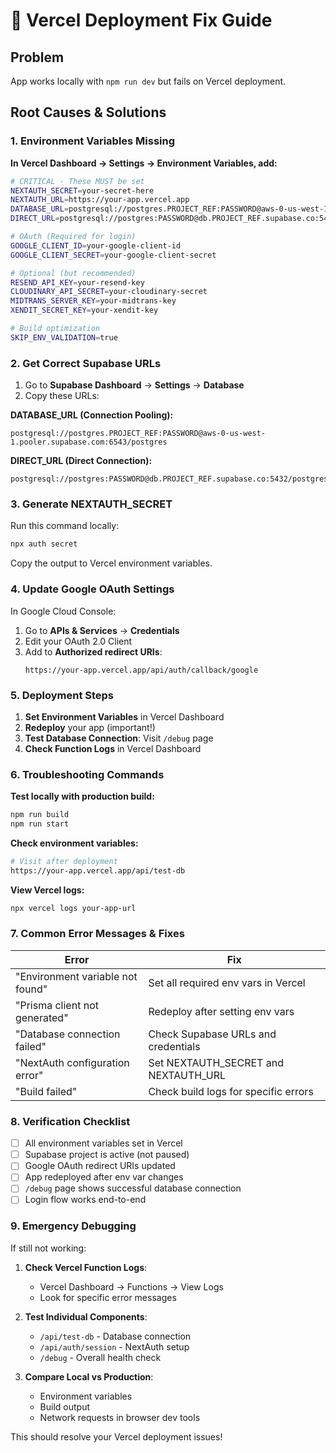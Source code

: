 # 🚀 Vercel Deployment Fix Guide

## Problem
App works locally with `npm run dev` but fails on Vercel deployment.

## Root Causes & Solutions

### 1. **Environment Variables Missing**

**In Vercel Dashboard → Settings → Environment Variables, add:**

```bash
# CRITICAL - These MUST be set
NEXTAUTH_SECRET=your-secret-here
NEXTAUTH_URL=https://your-app.vercel.app
DATABASE_URL=postgresql://postgres.PROJECT_REF:PASSWORD@aws-0-us-west-1.pooler.supabase.com:6543/postgres
DIRECT_URL=postgresql://postgres:PASSWORD@db.PROJECT_REF.supabase.co:5432/postgres

# OAuth (Required for login)
GOOGLE_CLIENT_ID=your-google-client-id
GOOGLE_CLIENT_SECRET=your-google-client-secret

# Optional (but recommended)
RESEND_API_KEY=your-resend-key
CLOUDINARY_API_SECRET=your-cloudinary-secret
MIDTRANS_SERVER_KEY=your-midtrans-key
XENDIT_SECRET_KEY=your-xendit-key

# Build optimization
SKIP_ENV_VALIDATION=true
```

### 2. **Get Correct Supabase URLs**

1. Go to **Supabase Dashboard** → **Settings** → **Database**
2. Copy these URLs:

**DATABASE_URL (Connection Pooling):**
```
postgresql://postgres.PROJECT_REF:PASSWORD@aws-0-us-west-1.pooler.supabase.com:6543/postgres
```

**DIRECT_URL (Direct Connection):**
```
postgresql://postgres:PASSWORD@db.PROJECT_REF.supabase.co:5432/postgres
```

### 3. **Generate NEXTAUTH_SECRET**

Run this command locally:
```bash
npx auth secret
```

Copy the output to Vercel environment variables.

### 4. **Update Google OAuth Settings**

In Google Cloud Console:
1. Go to **APIs & Services** → **Credentials**
2. Edit your OAuth 2.0 Client
3. Add to **Authorized redirect URIs**:
   ```
   https://your-app.vercel.app/api/auth/callback/google
   ```

### 5. **Deployment Steps**

1. **Set Environment Variables** in Vercel Dashboard
2. **Redeploy** your app (important!)
3. **Test Database Connection**: Visit `/debug` page
4. **Check Function Logs** in Vercel Dashboard

### 6. **Troubleshooting Commands**

**Test locally with production build:**
```bash
npm run build
npm run start
```

**Check environment variables:**
```bash
# Visit after deployment
https://your-app.vercel.app/api/test-db
```

**View Vercel logs:**
```bash
npx vercel logs your-app-url
```

### 7. **Common Error Messages & Fixes**

| Error | Fix |
|-------|-----|
| "Environment variable not found" | Set all required env vars in Vercel |
| "Prisma client not generated" | Redeploy after setting env vars |
| "Database connection failed" | Check Supabase URLs and credentials |
| "NextAuth configuration error" | Set NEXTAUTH_SECRET and NEXTAUTH_URL |
| "Build failed" | Check build logs for specific errors |

### 8. **Verification Checklist**

- [ ] All environment variables set in Vercel
- [ ] Supabase project is active (not paused)
- [ ] Google OAuth redirect URIs updated
- [ ] App redeployed after env var changes
- [ ] `/debug` page shows successful database connection
- [ ] Login flow works end-to-end

### 9. **Emergency Debugging**

If still not working:

1. **Check Vercel Function Logs**:
   - Vercel Dashboard → Functions → View Logs
   - Look for specific error messages

2. **Test Individual Components**:
   - `/api/test-db` - Database connection
   - `/api/auth/session` - NextAuth setup
   - `/debug` - Overall health check

3. **Compare Local vs Production**:
   - Environment variables
   - Build output
   - Network requests in browser dev tools

This should resolve your Vercel deployment issues!
